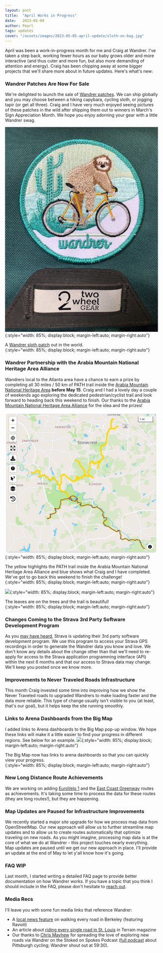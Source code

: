 ```yaml
---
layout: post
title:  "April Works in Progress"
date:   2023-05-09  
author: Pearl
tags: updates
cover: "/assets/images/2023-05-05-april-update/sloth-on-bag.jpg"
---
```


April was been a work-in-progress month for me and Craig at Wandrer. I've taken a step back, working fewer hours as our baby grows older and more interactive (and thus cuter and more fun, but also more demanding of attention and energy). Craig has been chipping away at some bigger projects that we'll share more about in future updates. Here's what's new:

### Wandrer Patches Are Now For Sale
We're delighted to launch the sale of [Wandrer patches](https://wandrer.earth/patches). We can ship globally and you may choose between a hiking capybara, cycling sloth, or jogging tapir (or get all three). Craig and I have very much enjoyed seeing pictures of these patches in the wild after shipping them out to winners in March's Sign Appreciation Month. We hope you enjoy adorning your gear with a little Wandrer swag.

![](/assets/images/2023-05-05-april-update/sloth-on-bag.jpg){:style="width: 85%; display:block; margin-left:auto; margin-right:auto"}
<figcaption>A <a href="https://twitter.com/Peislandergrrl/status/1649084020091928577?s=20">Wandrer sloth patch</a> out in the world.
</figcaption>{:style="width: 85%; display:block; margin-left:auto; margin-right:auto"}

### Wandrer Partnership with the Arabia Mountain National Heritage Area Alliance
Wandrers local to the Atlanta area have a chance to earn a prize by completing all 30 miles / 50 km of PATH trail inside the [Arabia Mountain National Heritage Area](https://www.nps.gov/places/arabia-mountain-national-heritage-area.htm) <strong>before May 15</strong>. Craig and I had a lovely day a couple of weekends ago exploring the dedicated pedestrian/cyclist trail and look forward to heading back this weekend to finish. Our thanks to the [Arabia Mountain National Heritage Area Alliance](https://arabiaalliance.org/) for the idea and the prizes!

![](/assets/images/2023-05-05-april-update/arabia-mountain-national-heritage-area.png){:style="width: 85%; display:block; margin-left:auto; margin-right:auto"}
<figcaption>The yellow highlights the PATH trail inside the Arabia Mountain National Heritage Area Alliance and blue shows what Craig and I have completed. We've got to go back this weekend to finish the challenge!</figcaption>{:style="width: 85%; display:block; margin-left:auto; margin-right:auto"}

![](/assets/images/2023-05-05-april-update/arabia-path.png){:style="width: 85%; display:block; margin-left:auto; margin-right:auto"}
<figcaption>The leaves are on the trees and the trail is beautiful!</figcaption>{:style="width: 85%; display:block; margin-left:auto; margin-right:auto"}


### Changes Coming to the Strava 3rd Party Software Development Program
As you [may have heard](https://communityhub.strava.com/t5/strava-insider-journal/introducing-strava-s-updated-developer-program/ba-p/9061), Strava is updating their 3rd party software development program. We use this program to access your Strava GPS recordings in order to generate the Wandrer data you know and love. We don't know any details about the change other than that we'll need to re-apply for access to the Strava application programming interface (API) within the next 6 months and that our access to Strava data may change. We'll keep you posted once we know more.

### Improvements to Never Traveled Roads Infrastructure
This month Craig invested some time into improving how we show the Never Traveled roads to upgraded Wandrers to make loading faster and the data more reliable. This type of change usually isn't visible to you (at least, that's our goal), but it helps keep the site running smoothly.

### Links to Arena Dashboards from the Big Map
I added links to Arena dashboards to the Big Map pop-up window. We hope these links will make it a little easier to find your progress in different regions. See below for an example.
![](/assets/images/2023-05-05-april-update/arena-dashboard-links.gif){:style="width: 85%; display:block; margin-left:auto; margin-right:auto"}
<figcaption>The Big Map now has links to arena dashboards so that you can quickly view your progress.
</figcaption>{:style="width: 85%; display:block; margin-left:auto; margin-right:auto"}

### New Long Distance Route Achievements
We are working on adding [EuroVelo 1](https://en.eurovelo.com/ev1) and the [East Coast Greenway](https://www.greenway.org/) routes as achievements. It's taking some time to process the data for these routes (they are long routes!), but they are happening.  

### Map Updates are Paused for Infrastructure Improvements
We recently started a major site upgrade for how we process map data from OpenStreetMap. Our new approach will allow us to further streamline map updates and to allow us to create routes automatically that optimize traveling on new roads. As you might imagine, processing map data is at the core of what we do at Wandrer - this project touches nearly everything. Map updates are paused until we get our new approach in place. I'll provide an update at the end of May to let y'all know how it's going.

### FAQ WIP
Last month, I started writing a detailed FAQ page to provide better documentation on how Wandrer works. If you have a topic that you think I should include in the FAQ, please don't hesitate to [reach out](mailto:pearl@wandrer.earth).

### Media Recs
I'll leave you with some fun media links that reference Wandrer:
- A [local news feature](https://www.youtube.com/watch?v=FauIt6Ie99U&feature=youtu.be) on walking every road in Berkeley (featuring Ravioli)
- An article about [riding every single road in St. Louis](https://digital.terrain-mag.com/MayJune-2023/38/#) in Terrain magazine
- Our thanks to [Chris Mayhew](jbvcoaching.com/ChrisMayhew.asp) for spreading the love of exploring new roads via Wandrer on the Stoked on Spokes Podcast ([full podcast](https://pca.st/o3v05vyd) about Pittsburgh cycling; Wandrer shout out at 59:30).
